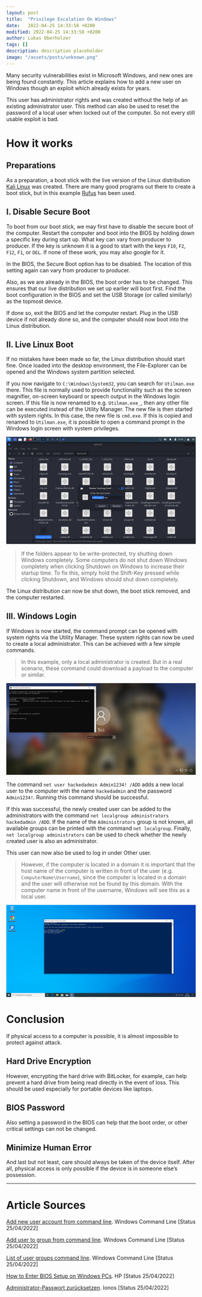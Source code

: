 ```yaml
---
layout: post
title:  "Privilege Escalation On Windows"
date:   2022-04-25 14:33:58 +0200
modified: 2022-04-25 14:33:58 +0200
author: Lukas Oberholzer
tags: []
description: description placeholder
image: "/assets/posts/unknown.png"
---
```


Many security vulnerabilities exist in Microsoft Windows, and new ones are being found constantly. This article explains how to add a new user on Windows though an exploit which already exists for years. 

This user has administrator rights and was created without the help of an existing administrator user. This method can also be used to reset the password of a local user when locked out of the computer. So not every still usable exploit is bad.

# How it works
## Preparations
As a preparation, a boot stick with the live version of the Linux distribution [Kali Linux](https://www.kali.org/) was created. There are many good programs out there to create a boot stick, but in this example [Rufus](https://rufus.ie/de/) has been used.

## I. Disable Secure Boot
To boot from our boot stick, we may first have to disable the secure boot of the computer. Restart the computer and boot into the BIOS by holding down a specific key during start up. What key can vary from producer to producer. If the key is unknown it is a good to start with the keys `F10`, `F2`, `F12`, `F1`, or `DEL`. If none of these work, you may also google for it.

In the BIOS, the Secure Boot option has to be disabled. The location of this setting again can vary from producer to producer.

Also, as we are already in the BIOS, the boot order has to be changed. This ensures that our live distribution we set up earlier will boot first. Find the boot configuration in the BIOS and set the USB Storage (or called similarly) as the topmost device.

If done so, exit the BIOS and let the computer restart. Plug in the USB device if not already done so, and the computer should now boot into the Linux distribution.

## II. Live Linux Boot
If no mistakes have been made so far, the Linux distribution should start fine. Once loaded into the desktop environment, the File-Explorer can be opened and the Windows system partition selected.

If you now navigate to `C:\Windows\System32`, you can search for `Utilman.exe` there. This file is normally used to provide functionality such as the screen magnifier, on-screen keyboard or speech output in the Windows login screen. If this file is now renamed to e.g. `Utilman.exe_`, then any other file can be executed instead of the Utility Manager. The new file is then started with system rights. In this case, the new file is `cmd.exe`. If this is copied and renamed to `Utilman.exe`, it is possible to open a command prompt in the Windows login screen with system privileges.

![Renaming the copied cmd.exe to Utilman.exe](/assets/posts/privilege-escalation/rename.png)

> If the folders appear to be write-protected, try shutting down Windows completely. Some computers do not shut down Windows completely when clicking Shutdown on Windows to increase their startup time. To fix this, simply hold the Shift-Key pressed while clicking Shutdown, and Windows should shut down completely.

The Linux distribution can now be shut down, the boot stick removed, and the computer restarted.

## III. Windows Login
If Windows is now started, the command prompt can be opened with system rights via the Utility Manager. These system rights can now be used to create a local administrator. This can be achieved with a few simple commands.

> In this example, only a local administrator is created. But in a real scenario, these command could download a payload to the computer or similar.

![Cmd.exe opened in the Windows login screen through the accessibility settings.](/assets/posts/privilege-escalation/LoginScreen_CMD.jpg)

The command `net user hackedadmin Admin1234! /ADD` adds a new local user to the computer with the name `hackedadmin` and the password `Admin1234!`. Running this command should be successful.

If this was successful, the newly created user can be added to the administrators with the command `net localgroup administrators hackedadmin /ADD`. If the name of the `Administrators` group is not known, all available groups can be printed with the command `net localgroup`. Finally, `net localgroup administrators` can be used to check whether the newly created user is also an administrator.

This user can now also be used to log in under Other user.

> However, if the computer is located in a domain it is important that the host name of the computer is written in front of the user (e.g. `ComputerName\Username`), since the computer is located in a domain and the user will otherwise not be found by this domain. With the computer name in front of the username, Windows will see this as a local user.

![PowerShell opened as administrator from the hacked admin account.](/assets/posts/privilege-escalation/PowerShellAdmin.png)

# Conclusion
If physical access to a computer is possible, it is almost impossible to protect against attack.

## Hard Drive Encryption
However, encrypting the hard drive with BitLocker, for example, can help prevent a hard drive from being read directly in the event of loss. This should be used especially for portable devices like laptops.

## BIOS Password
Also setting a password in the BIOS can help that the boot order, or other critical settings can not be changed.

## Minimize Human Error
And last but not least, care should always be taken of the device itself. After all, physical access is only possible if the device is in someone else’s possession.

-----

# Article Sources

[Add new user account from command line](https://www.windows-commandline.com/add-user-from-command-line/). Windows Command Line [Status 25/04/2022]

[Add user to group from command line](https://www.windows-commandline.com/add-user-to-group-from-command-line/). Windows Command Line [Status 25/04/2022]

[List of user groups command line](https://www.windows-commandline.com/list-of-user-groups-command-line/). Windows Command Line [Status 25/04/2022]

[How to Enter BIOS Setup on Windows PCs](https://www.hp.com/us-en/shop/tech-takes/how-to-enter-bios-setup-windows-pcs#:~:text=In%20order%20to%20access%20BIOS,advanced%20start%20menu%20recovery%20settings). HP [Status 25/04/2022]

[Administrator-Passwort zurücksetzen](https://www.ionos.de/hilfe/server-cloud-infrastructure/erste-schritte/administrator-passwort-zuruecksetzen-cloud-server-und-vserver/). Ionos [Status 25/04/2022]